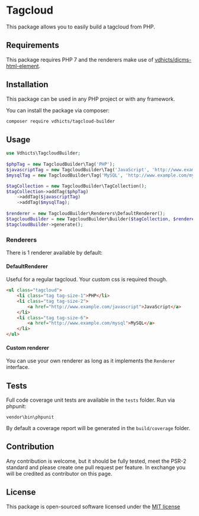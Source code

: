 # Tagcloud

This package allows you to easily build a tagcloud from PHP.

## Requirements

This package requires PHP 7 and the renderers make use of [vdhicts/dicms-html-element](https://github.com/vdhicts/dicms-html-element).

## Installation

This package can be used in any PHP project or with any framework.

You can install the package via composer:

``` bash
composer require vdhicts/tagcloud-builder
```

## Usage

```php
use Vdhicts\TagcloudBuilder;
    
$phpTag = new TagcloudBuilder\Tag('PHP');
$javascriptTag = new TagcloudBuilder\Tag('JavaScript', 'http://www.example.com/javascript', 2);
$mysqlTag = new TagcloudBuilder\Tag('MySQL', 'http://www.example.com/mysql', 5);

$tagCollection = new TagcloudBuilder\TagCollection();
$tagCollection->addTag($phpTag)
    ->addTag($javascriptTag)
    ->addTag($mysqlTag);
    
$renderer = new TagcloudBuilder\Renderers\DefaultRenderer();
$tagcloudBuilder = new TagcloudBuilder\Builder($tagCollection, $renderer);
$tagcloudBuilder->generate();
```

### Renderers

There is 1 renderer available by default:

#### DefaultRenderer

Useful for a regular tagcloud. Your custom css is required though.

```html
<ul class="tagcloud">
    <li class="tag tag-size-1">PHP</li>
    <li class="tag tag-size-2">
        <a href="http://www.example.com/javascript">JavaScript</a>
    </li>
    <li class="tag tag-size-6">
        <a href="http://www.example.com/mysql">MySQL</a>
    </li>
</ul>
```

#### Custom renderer

You can use your own renderer as long as it implements the `Renderer` interface.

## Tests

Full code coverage unit tests are available in the `tests` folder. Run via phpunit:

`vendor\bin\phpunit`

By default a coverage report will be generated in the `build/coverage` folder.

## Contribution

Any contribution is welcome, but it should be fully tested, meet the PSR-2 standard and please create one pull request 
per feature. In exchange you will be credited as contributor on this page.

## License

This package is open-sourced software licensed under the [MIT license](http://opensource.org/licenses/MIT)
